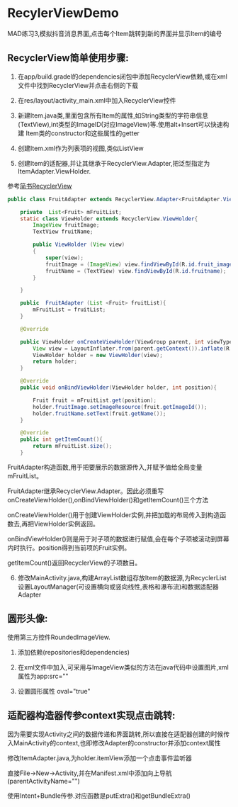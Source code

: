 # RecylerViewDemo
MAD练习3,模拟抖音消息界面,点击每个Item跳转到新的界面并显示Item的编号

## RecyclerView简单使用步骤:

1. 在app/build.gradel的dependencies闭包中添加RecyclerView依赖,或在xml文件中找到RecyclerView并点击右侧的下载

2. 在res/layout/activity_main.xml中加入RecyclerView控件

3. 新建Item.java类,里面包含所有Item的属性,如String类型的字符串信息(TextView),int类型的ImageID(对应ImageView)等.使用alt+Insert可以快速构建
Item类的constructor和这些属性的getter

4. 创建Item.xml作为列表项的视图,类似ListView

5. 创建Item的适配器,并让其继承于RecyclerView.Adapter,把泛型指定为ItemAdapter.ViewHolder.

参考[简书RecyclerView](https://www.jianshu.com/p/b4bb52cdbeb7)

```java
public class FruitAdapter extends RecyclerView.Adapter<FruitAdapter.ViewHolder> {

    private  List<Fruit> mFruitList;
    static class ViewHolder extends RecyclerView.ViewHolder{
        ImageView fruitImage;
        TextView fruitName;

        public ViewHolder (View view)
        {
            super(view);
            fruitImage = (ImageView) view.findViewById(R.id.fruit_image);
            fruitName = (TextView) view.findViewById(R.id.fruitname);
        }

    }

    public  FruitAdapter (List <Fruit> fruitList){
        mFruitList = fruitList;
    }

    @Override

    public ViewHolder onCreateViewHolder(ViewGroup parent, int viewType){
        View view = LayoutInflater.from(parent.getContext()).inflate(R.layout.fruit_item,parent,false);
        ViewHolder holder = new ViewHolder(view);
        return holder;
    }

    @Override
    public void onBindViewHolder(ViewHolder holder, int position){

        Fruit fruit = mFruitList.get(position);
        holder.fruitImage.setImageResource(fruit.getImageId());
        holder.fruitName.setText(fruit.getName());
    }

    @Override
    public int getItemCount(){
        return mFruitList.size();
    }
```
   FruitAdapter构造函数,用于把要展示的数据源传入,并赋予值给全局变量mFruitList。

   FruitAdapter继承RecyclerView.Adapter。因此必须重写onCreateViewHolder(),onBindViewHolder()和getItemCount()三个方法

   onCreateViewHolder()用于创建ViewHolder实例,并把加载的布局传入到构造函数去,再把ViewHolder实例返回。

   onBindViewHolder()则是用于对子项的数据进行赋值,会在每个子项被滚动到屏幕内时执行。position得到当前项的Fruit实例。

   getItemCount()返回RecyclerView的子项数目。

6. 修改MainActivity.java,构建ArrayList数组存放Item的数据源,为RecyclerList设置LayoutManager(可设置横向或竖向线性,表格和瀑布流)和数据适配器Adapter


## 圆形头像:

使用第三方控件RoundedImageView.

1. 添加依赖(repositories和dependencies)

2. 在xml文件中加入,可采用与ImageView类似的方法在java代码中设置图片,xml属性为app:src=""

3. 设置圆形属性 oval="true"


## 适配器构造器传参context实现点击跳转:

   因为需要实现Activity之间的数据传递和界面跳转,所以直接在适配器创建的时候传入MainActivity的context,也即修改Adapter的constructor并添加context属性

   修改ItemAdapter.java,为holder.itemView添加一个点击事件监听器

   直接File->New->Activity,并在Manifest.xml中添加向上导航(parentActivityName="")

   使用Intent+Bundle传参.对应函数是putExtra()和getBundleExtra()

